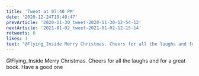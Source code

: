 ```yaml
---
title: 'Tweet at 07:40 PM'
date: '2020-12-24T19:40:47'
prevArticle: '2020-11-30_tweet-2020-11-30-12-54-12'
nextArticle: '2021-01-02_tweet-2021-01-02-12-15-14'
retweets: 0
likes: 1
text: "@Flying_Inside Merry Christmas. Cheers for all the laughs and for a great book. Have a good one"
---
```

@Flying_Inside Merry Christmas. Cheers for all the laughs and for a great book. Have a good one